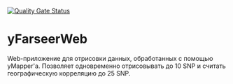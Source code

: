 [![Quality Gate Status](https://sonarcloud.io/api/project_badges/measure?project=Daemon2017_yMapperWebLight-front&metric=alert_status)](https://sonarcloud.io/dashboard?id=Daemon2017_yMapperWebLight-front)
# yFarseerWeb
Web-приложение для отрисовки данных, обработанных с помощью yMapper'а. Позволяет одновременно отрисовывать до 10 SNP и считать географическую корреляцию до 25 SNP.
